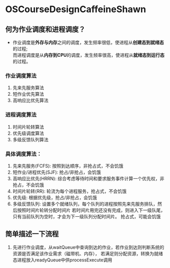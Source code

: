 # OSCourseDesignCaffeineShawn
## 何为作业调度和进程调度？
- 作业调度是**外存与内存**之间的调度，发生频率很低，使进程从**创建态到就绪态**的过程;   
而进程调度是从**内存到CPU**的调度，发生频率很高，使进程从**就绪态到运行态**的过程。  

### 作业调度算法
1. 先来先服务算法  
2. 短作业优先算法  
3. 高响应比优先算法
      
### 进程调度算法  
1. 时间片轮转算法  
2. 优先级调度算法   
3. 多级反馈队列算法  

### 具体调度算法：
1. 先来先服务(FCFS): 按照到达顺序，非抢占式，不会饥饿
2. 短作业/进程优先(SJF): 抢占/非抢占，会饥饿
3. 高响应比优先(HRRN): 综合考虑等待时间和要求服务事件计算一个优先权，非抢占，不会饥饿
4. 时间片轮转(RR): 轮流为每个进程服务，抢占式，不会饥饿
5. 优先级: 根据优先级，抢占/非抢占，会饥饿
6. 多级反馈队列: 
设置多个就绪队列，每个队列的进程按照先来先服务排队，然后按照时间片轮转分配时间片
若时间片用完还没有完成，则进入下一级队尾，只有当前队列为空时，才会为下一级队列分配时间片。
抢占式，可能会饥饿
   
## 简单描述一下流程
1. 先进行作业调度，从waitQueue中查询到达的作业，若作业到达则判断系统的资源是否满足该作业需求（磁带机、内存），
   若满足则分配资源，转换为就绪态进程放入readyQueue中供processExecute调用
